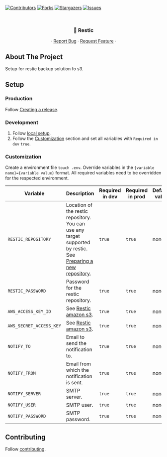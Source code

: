 [![Contributors][contributors-shield]][contributors-url]
[![Forks][forks-shield]][forks-url]
[![Stargazers][stars-shield]][stars-url]
[![Issues][issues-shield]][issues-url]

<!-- PROJECT HEADER -->
<br />
<p align="center">
  <h3 align="center">💾 Restic</h3>

  <p align="center">
    ·
    <a href="https://github.com/Good-Games-Munich/restic/issues">Report Bug</a>
    ·
    <a href="https://github.com/Good-Games-Munich/restic/issues">Request Feature</a>
    ·
  </p>
</p>

<!-- ABOUT THE PROJECT -->

## About The Project

Setup for restic backup solution fo s3.

## Setup

### Production

Follow [Creating a release](https://github.com/Good-Games-Munich/.github/wiki/workflows#creating-a-release).

### Development

1. Follow [local setup](https://github.com/Good-Games-Munich/.github/wiki/workflows#local-setup).
2. Follow the [Customization](#customization) section and set all variables with `Required in dev` `true`.

### Customization

Create a environment file `touch .env`. Override variables in the `{variable name}={variable value}` format. All required variables need to be overridden for the respected environment.

| Variable                | Description                                                                                                                                                                             | Required in dev | Required in prod | Default value |
| ----------------------- | --------------------------------------------------------------------------------------------------------------------------------------------------------------------------------------- | --------------- | ---------------- | ------------- |
| `RESTIC_REPOSITORY`     | Location of the restic repository. You can use any target supported by restic. See [Preparing a new repository](https://restic.readthedocs.io/en/stable/030_preparing_a_new_repo.html). | `true`          | `true`           | none          |
| `RESTIC_PASSWORD`       | Password for the restic repository.                                                                                                                                                     | `true`          | `true`           | none          |
| `AWS_ACCESS_KEY_ID`     | See [Restic amazon s3](https://restic.readthedocs.io/en/stable/030_preparing_a_new_repo.html#amazon-s3).                                                                                | `true`          | `true`           | none          |
| `AWS_SECRET_ACCESS_KEY` | See [Restic amazon s3](https://restic.readthedocs.io/en/stable/030_preparing_a_new_repo.html#amazon-s3).                                                                                | `true`          | `true`           | none          |
| `NOTIFY_TO`             | Email to send the notification to.                                                                                                                                                      | `true`          | `true`           | none          |
| `NOTIFY_FROM`           | Email from which the notification is sent.                                                                                                                                              | `true`          | `true`           | none          |
| `NOTIFY_SERVER`         | SMTP server.                                                                                                                                                                            | `true`          | `true`           | none          |
| `NOTIFY_USER`           | SMTP user.                                                                                                                                                                              | `true`          | `true`           | none          |
| `NOTIFY_PASSWORD`       | SMTP password.                                                                                                                                                                          | `true`          | `true`           | none          |

<!-- CONTRIBUTING -->

## Contributing

Follow [contributing](https://github.com/Good-Games-Munich/.github/wiki/workflows#contributing).

<!-- MARKDOWN LINKS & IMAGES -->
<!-- https://www.markdownguide.org/basic-syntax/#reference-style-links -->

[contributors-shield]: https://img.shields.io/github/contributors/Good-Games-Munich/restic.svg?style=flat-square
[contributors-url]: https://github.com/Good-Games-Munich/restic/graphs/contributors
[forks-shield]: https://img.shields.io/github/forks/Good-Games-Munich/restic.svg?style=flat-square
[forks-url]: https://github.com/Good-Games-Munich/restic/network/members
[stars-shield]: https://img.shields.io/github/stars/Good-Games-Munich/restic.svg?style=flat-square
[stars-url]: https://github.com/Good-Games-Munich/restic/stargazers
[issues-shield]: https://img.shields.io/github/issues/Good-Games-Munich/restic.svg?style=flat-square
[issues-url]: https://github.com/Good-Games-Munich/restic/issues
